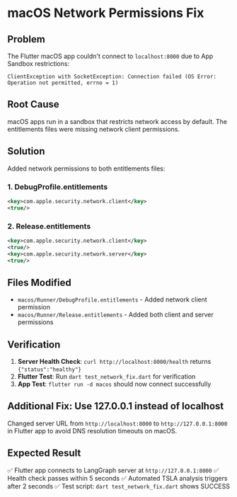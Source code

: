 # macOS Network Permissions Fix

## Problem
The Flutter macOS app couldn't connect to `localhost:8000` due to App Sandbox restrictions:
```
ClientException with SocketException: Connection failed (OS Error: Operation not permitted, errno = 1)
```

## Root Cause
macOS apps run in a sandbox that restricts network access by default. The entitlements files were missing network client permissions.

## Solution
Added network permissions to both entitlements files:

### 1. DebugProfile.entitlements
```xml
<key>com.apple.security.network.client</key>
<true/>
```

### 2. Release.entitlements  
```xml
<key>com.apple.security.network.client</key>
<true/>
<key>com.apple.security.network.server</key>
<true/>
```

## Files Modified
- `macos/Runner/DebugProfile.entitlements` - Added network client permission
- `macos/Runner/Release.entitlements` - Added both client and server permissions

## Verification
1. **Server Health Check**: `curl http://localhost:8000/health` returns `{"status":"healthy"}`
2. **Flutter Test**: Run `dart test_network_fix.dart` for verification
3. **App Test**: `flutter run -d macos` should now connect successfully

## Additional Fix: Use 127.0.0.1 instead of localhost
Changed server URL from `http://localhost:8000` to `http://127.0.0.1:8000` in Flutter app to avoid DNS resolution timeouts on macOS.

## Expected Result
✅ Flutter app connects to LangGraph server at `http://127.0.0.1:8000`
✅ Health check passes within 5 seconds
✅ Automated TSLA analysis triggers after 2 seconds
✅ Test script: `dart test_network_fix.dart` shows SUCCESS 